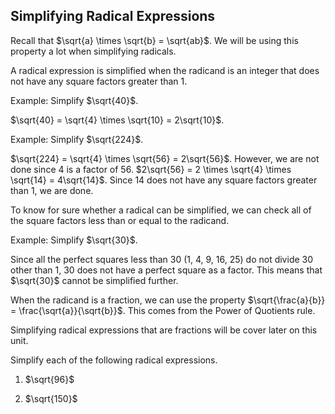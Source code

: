 Simplifying Radical Expressions
-------

Recall that $\sqrt{a} \times \sqrt{b} = \sqrt{ab}$. We will be using this property a lot when simplifying radicals.

A radical expression is simplified when the radicand is an integer that does not have any square factors greater than 1.

Example: Simplify $\sqrt{40}$.

$\sqrt{40} = \sqrt{4} \times \sqrt{10} = 2\sqrt{10}$.

Example: Simplify $\sqrt{224}$.

$\sqrt{224} = \sqrt{4} \times \sqrt{56} = 2\sqrt{56}$. However, we are not done since 4 is a factor of 56. $2\sqrt{56} = 2 \times \sqrt{4} \times \sqrt{14} = 4\sqrt{14}$. Since 14 does not have any square factors greater than 1, we are done.

To know for sure whether a radical can be simplified, we can check all of the square factors less than or equal to the radicand.

Example: Simplify $\sqrt{30}$.

Since all the perfect squares less than 30 (1, 4, 9, 16, 25) do not divide 30 other than 1, 30 does not have a perfect square as a factor. This means that $\sqrt{30}$ cannot be simplified further.


When the radicand is a fraction, we can use the property
$\sqrt{\frac{a}{b}} = \frac{\sqrt{a}}{\sqrt{b}}$. This comes from the Power of Quotients rule.

Simplifying radical expressions that are fractions will be cover later on this unit.

Simplify each of the following radical expressions.

1. $\sqrt{96}$

2. $\sqrt{150}$